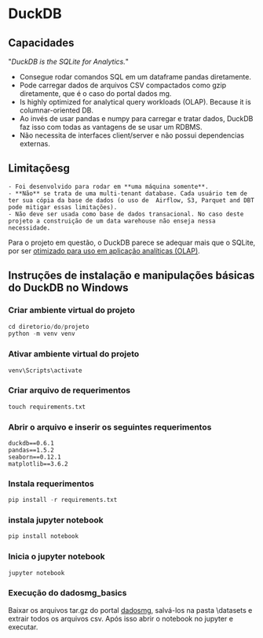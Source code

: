 # DuckDB

## Capacidades

"_DuckDB is the SQLite for Analytics._"


- Consegue rodar comandos SQL em um dataframe pandas diretamente.
- Pode carregar dados de arquivos CSV compactados como gzip diretamente, que é o caso do portal dados mg.
- Is highly optimized for analytical query workloads (OLAP). Because it is columnar-oriented DB.
- Ao invés de usar pandas e numpy para carregar e tratar dados, DuckDB faz isso com todas as vantagens de se usar um RDBMS.
- Não necessita de interfaces client/server e não possui dependencias externas.

## Limitaçõesg
	- Foi desenvolvido para rodar em **uma máquina somente**.
	- **Não** se trata de uma multi-tenant database. Cada usuário tem de ter sua cópia da base de dados (o uso de  Airflow, S3, Parquet and DBT pode mitigar essas limitações).
	- Não deve ser usada como base de dados transacional. No caso deste projeto a construição de um data warehouse não enseja nessa necessidade.

Para o projeto em questão, o DuckDB parece se adequar mais que o SQLite, por ser [otimizado para uso em aplicação analíticas (OLAP)](https://simonwillison.net/2022/Sep/1/sqlite-duckdb-paper/#:~:text=While%20the%20performance%20gap%20has,ground%20up%20for%20efficient%20OLAP.).


## Instruções de instalação e manipulações básicas do DuckDB no Windows


### Criar ambiente virtual do projeto
```python
cd diretorio/do/projeto
python -m venv venv
```

### Ativar ambiente virtual do projeto
```python
venv\Scripts\activate
```

### Criar arquivo de requerimentos
```python
touch requirements.txt
```

### Abrir o arquivo e inserir os seguintes requerimentos

	duckdb==0.6.1
	pandas==1.5.2
	seaborn==0.12.1
	matplotlib==3.6.2

### Instala requerimentos
```python
pip install -r requirements.txt
```

### instala jupyter notebook
```python
pip install notebook
```

### Inicia o jupyter notebook
```python
jupyter notebook
```

### Execução do dadosmg_basics
Baixar os arquivos tar.gz do portal [dadosmg](https://dados.mg.gov.br/dataset/despesa), salvá-los na pasta \datasets e extrair todos os arquivos csv. Após isso abrir o notebook no jupyter e executar.